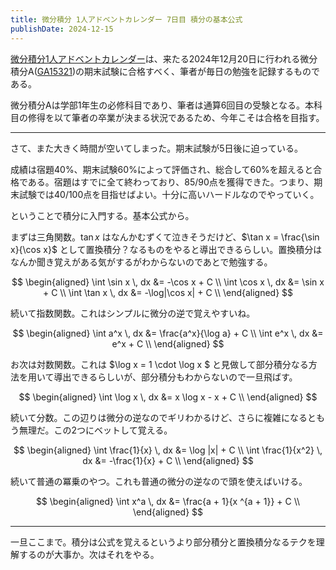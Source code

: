 ```yaml
---
title: 微分積分 1人アドベントカレンダー 7日目 積分の基本公式
publishDate: 2024-12-15
---
```


[微分積分1人アドベントカレンダー](https://adventar.org/calendars/9959)は、来たる2024年12月20日に行われる微分積分A([GA15321](https://kdb.tsukuba.ac.jp/syllabi/2024/GA15321/jpn))の期末試験に合格すべく、筆者が毎日の勉強を記録するものである。

微分積分Aは学部1年生の必修科目であり、筆者は通算6回目の受験となる。本科目の修得を以て筆者の卒業が決まる状況であるため、今年こそは合格を目指す。

---

さて、また大きく時間が空いてしまった。期末試験が5日後に迫っている。

成績は宿題40%、期末試験60%によって評価され、総合して60%を超えると合格である。宿題はすでに全て終わっており、85/90点を獲得できた。つまり、期末試験では40/100点を目指せばよい。十分に高いハードルなのでやっていく。

ということで積分に入門する。基本公式から。

まずは三角関数。$\tan x$ はなんかむずくて泣きそうだけど、$\tan x = \frac{\sin x}{\cos x}$ として置換積分？なるものをやると導出できるらしい。置換積分はなんか聞き覚えがある気がするがわからないのであとで勉強する。

$$
\begin{aligned}
\int \sin x \, dx &= -\cos x + C \\
\int \cos x \, dx &= \sin x + C \\
\int \tan x \, dx &= -\log|\cos x| + C \\
\end{aligned}
$$

続いて指数関数。これはシンプルに微分の逆で覚えやすいね。

$$
\begin{aligned}
\int a^x \, dx &= \frac{a^x}{\log a} + C \\
\int e^x \, dx &= e^x + C \\
\end{aligned}
$$

お次は対数関数。これは $\log x = 1 \cdot \log x $ と見做して部分積分なる方法を用いて導出できるらしいが、部分積分もわからないので一旦飛ばす。

$$
\begin{aligned}
\int \log x \, dx &= x \log x - x + C \\
\end{aligned}
$$

続いて分数。この辺りは微分の逆なのでギリわかるけど、さらに複雑になるともう無理だ。この2つにベットして覚える。

$$
\begin{aligned}
\int \frac{1}{x} \, dx &= \log |x| + C \\
\int \frac{1}{x^2} \, dx &= -\frac{1}{x} + C \\
\end{aligned}
$$

続いて普通の冪乗のやつ。これも普通の微分の逆なので頭を使えばいける。

$$
\begin{aligned}
\int x^a \, dx &= \frac{a + 1}{x ^{a + 1}} + C \\
\end{aligned}
$$

---

一旦ここまで。積分は公式を覚えるというより部分積分と置換積分なるテクを理解するのが大事か。次はそれをやる。
